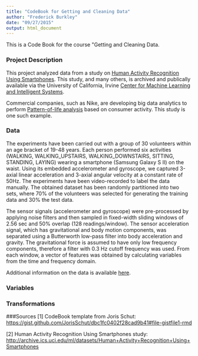 ```yaml
---
title: "CodeBook for Getting and Cleaning Data"
author: "Frederick Burkley"
date: "09/27/2015"
output: html_document
---
```


This is a Code Book for the course "Getting and Cleaning Data.

### Project Description
This project analyzed data from a study on [Human Activity Recognition Using Smartphones](http://archive.ics.uci.edu/ml/datasets/Human+Activity+Recognition+Using+Smartphones).  This study, and many others, is archived and publically available via the University of California, Irvine [Center for Machine Learning and Intelligent Systems](http://cml.ics.uci.edu/).

Commercial companies, such as Nike, are developing big data analytics to perform [Pattern-of-life analysis](https://en.wikipedia.org/wiki/Pattern-of-life_analysis) based on consumer activity.  This study is one such example.

### Data

The experiments have been carried out with a group of 30 volunteers within an age bracket of 19-48 years. Each person performed six activities (WALKING, WALKING_UPSTAIRS, WALKING_DOWNSTAIRS, SITTING, STANDING, LAYING) wearing a smartphone (Samsung Galaxy S II) on the waist. Using its embedded accelerometer and gyroscope, we captured 3-axial linear acceleration and 3-axial angular velocity at a constant rate of 50Hz. The experiments have been video-recorded to label the data manually. The obtained dataset has been randomly partitioned into two sets, where 70% of the volunteers was selected for generating the training data and 30% the test data.

The sensor signals (accelerometer and gyroscope) were pre-processed by applying noise filters and then sampled in fixed-width sliding windows of 2.56 sec and 50% overlap (128 readings/window). The sensor acceleration signal, which has gravitational and body motion components, was separated using a Butterworth low-pass filter into body acceleration and gravity. The gravitational force is assumed to have only low frequency components, therefore a filter with 0.3 Hz cutoff frequency was used. From each window, a vector of features was obtained by calculating variables from the time and frequency domain.

Additional information on the data is available [here](http://archive.ics.uci.edu/ml/machine-learning-databases/00240/UCI%20HAR%20Dataset.names).

### Variables



### Transformations




###Sources
[1] CodeBook template from Joris Schut: https://gist.github.com/JorisSchut/dbc1fc0402f28cad9b41#file-gistfile1-rmd

[2] Human Activity Recognition Using Smartphones study: http://archive.ics.uci.edu/ml/datasets/Human+Activity+Recognition+Using+Smartphones



